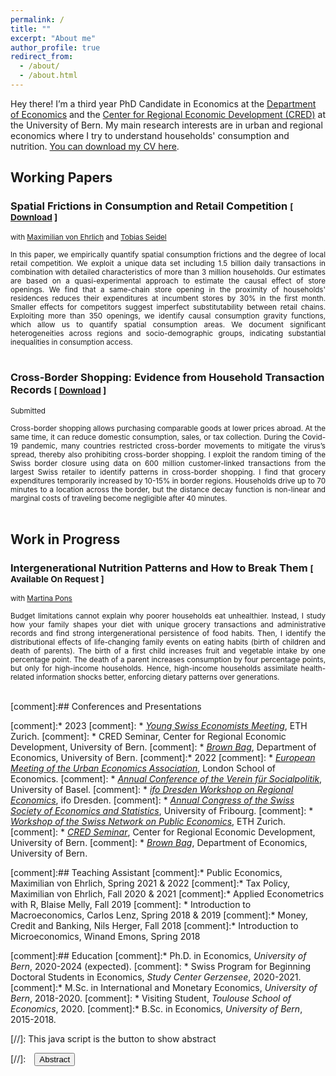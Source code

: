 ```yaml
---
permalink: /
title: ""
excerpt: "About me"
author_profile: true
redirect_from: 
  - /about/
  - /about.html
---
```


Hey there! I’m a third year PhD Candidate in Economics at the <a href="https://www.vwi.unibe.ch/index_eng.html">Department of Economics</a> and the <a href="https://www.cred.unibe.ch/index_eng.html">Center for Regional Economic Development (CRED)</a>  at the University of Bern. My main research interests are in urban and regional economics where I try to understand households' consumption and nutrition. <a href="https://frederickluser.github.io/files/cv_frederic_kluser.pdf" download>You can download my CV here</a>.


## Working Papers

### Spatial Frictions in Consumption and Retail Competition <small>[ <a href="https://www.cred.unibe.ch/unibe/portal/fak_wiso/wiso_kzen/cred/content/e54587/e57624/e57629/e1261154/Spatial_Consumption_Frictions_ger.pdf" download>Download</a> ]</small>
<small>with <a href="https://maxvehrlich.ch/">Maximilian von Ehrlich</a> and <a href="https://sites.google.com/site/tobiasseideluni/home-1">Tobias Seidel</a></small>
<div style="height:  auto; width: auto;text-align: justify; line-height: 1.2" ><small>
  In this paper, we empirically quantify spatial consumption frictions and the degree of local retail competition. We exploit a unique data set including 1.5 billion daily transactions in combination with detailed characteristics of more than 3 million households. Our estimates are based on a quasi-experimental approach to estimate the causal effect of store openings. 
  We find that a same-chain store opening in the proximity of households' residences reduces their expenditures at incumbent stores by 30% in the first month. Smaller effects for competitors suggest imperfect substitutability between retail chains. Exploiting more than 350 openings, we identify causal consumption gravity functions, which allow us to quantify spatial consumption areas. We document significant heterogeneities across regions and socio-demographic groups, indicating substantial inequalities in consumption access.
</small><br><br/>
</div>

### Cross-Border Shopping: Evidence from Household Transaction Records <small>[ <a href="/files/CRED_RP42.pdf" download>Download</a> ]</small>
<small>Submitted</small>
<div style="height:  auto; width: auto;text-align: justify; line-height: 1.2" ><small>
Cross-border shopping allows purchasing comparable goods at lower prices abroad. At the same time, it can reduce domestic consumption, sales, or tax collection. During the Covid-19 pandemic, many countries restricted cross-border movements to mitigate the virus’s spread, thereby also prohibiting cross-border shopping. I exploit the random timing of the Swiss border closure using data on 600 million customer-linked transactions from the largest Swiss retailer to identify patterns in cross-border shopping. I find that grocery expenditures temporarily increased by 10-15% in border regions. Households drive up to 70 minutes to a location across the border, but the distance decay function is non-linear and marginal costs of traveling become negligible after 40 minutes.
</small><br><br/>
</div>

## Work in Progress

### Intergenerational Nutrition Patterns and How to Break Them <small>[ Available On Request ]</small>
<small>with <a href="https://martinapons.github.io/">Martina Pons</a></small>
<div style="height:  auto; width: auto;text-align: justify; line-height: 1.2" ><small>
Budget limitations cannot explain why poorer households eat unhealthier. 
Instead, I study how your family shapes your diet with unique grocery transactions and administrative records and find strong intergenerational persistence of food habits.
Then, I identify the distributional effects of life-changing family events on eating habits (birth of children and death of parents). 
The birth of a first child increases fruit and vegetable intake by one percentage point. 
The death of a parent increases consumption by four percentage points, but only for high-income households. 
Hence, high-income households assimilate health-related information shocks better, enforcing dietary patterns over generations.
</small><br><br/>
</div>




[comment]:## Conferences and Presentations

[comment]:* 2023
[comment]:     * *<a href="https://www.sgvs.ch/conferences/ysem2023">Young Swiss Economists Meeting</a>*, ETH Zurich.
[comment]:     * CRED Seminar, Center for Regional Economic Development, University of Bern. 
[comment]:    * *<a href="https://www.cred.unibe.ch/research/events/seminars/index_eng.html">Brown Bag</a>*, Department of Economics, University of Bern.
[comment]:* 2022
[comment]:     * *<a href="https://urbaneconomics.org/meetings/emuea2022/program.html">European Meeting of the Urban Economics Association</a>*, London School of Economics.
[comment]:     * *<a href="https://www.socialpolitik.de/de/termin/jahrestagung-2022">Annual Conference of the Verein für Socialpolitik</a>*, University of Basel.
[comment]:     * *<a href="https://www.ifo.de/en/event/2022-09-08/12th-ifo-dresden-workshop-regional-economics">ifo Dresden Workshop on Regional Economics</a>*, ifo Dresden.
[comment]:     * *<a href="https://www.sgvs.ch/conferences/sses2022">Annual Congress of the Swiss Society of Economics and Statistics</a>*, University of Fribourg.
[comment]:     * *<a href="https://kof.ethz.ch/en/news-and-events/event-calendar-page/swiss-network-on-public-economics--snope--call-for-papers.html">Workshop of the Swiss Network on Public Economics</a>*, ETH Zurich. 
[comment]:     * *<a href="https://www.cred.unibe.ch/unibe/portal/fak_wiso/wiso_kzen/cred/content/e54603/e274780/e918207/e1176032/ProgrammCREDSeminarFS2022_ger.pdf">CRED Seminar</a>*, Center for Regional Economic Development, University of Bern. 
[comment]:     * *<a href="https://www.cred.unibe.ch/research/events/seminars/index_eng.html">Brown Bag</a>*, Department of Economics, University of Bern.


[comment]:## Teaching Assistant
[comment]:* Public Economics, Maximilian von Ehrlich, Spring 2021 & 2022
[comment]:* Tax Policy, Maximilian von Ehrlich, Fall 2020 & 2021
[comment]:* Applied Econometrics with R, Blaise Melly, Fall 2019
[comment]: * Introduction to Macroeconomics, Carlos Lenz, Spring 2018 & 2019
[comment]:* Money, Credit and Banking, Nils Herger, Fall 2018
[comment]:* Introduction to Microeconomics, Winand Emons, Spring 2018

[comment]:## Education
[comment]:* Ph.D. in Economics, *University of Bern*, 2020-2024 (expected).
[comment]:  * Swiss Program for Beginning Doctoral Students in Economics, *Study Center Gerzensee*, 2020-2021.
[comment]:* M.Sc. in International and Monetary Economics, *University of Bern*, 2018-2020.
[comment]:  * Visiting Student, *Toulouse School of Economics*, 2020.
[comment]:* B.Sc. in Economics, *University of Bern*, 2015-2018.


[//]: This java script is the button to show abstract
<script>
 function visib(id) {
  var x = document.getElementById(id);
  if (x.style.display === "block") {
    x.style.display = "none";
  } else {
    x.style.display = "block";
  }
}
</script>

[//]:&emsp;<button onclick="visib('polariz')" class="btn btn--inverse btn--small">Abstract</button>



